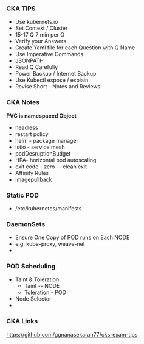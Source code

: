 ### CKA TIPS

- Use kubernets.io
- Set Context / Cluster
- 15-17 Q 7 min per Q
- Verify your Answers
- Create Yaml file for each Question with Q Name
- Use Imperative Commands
- JSONPATH
- Read Q Carefully
- Power Backup / Internet Backup
- Use Kubectl expose / explain
- Revise Short - Notes and Reviews

### CKA Notes

<b>PVC is namespaced Object</b>

- headless
- restart policy
- helm - package manager
- istio - service mesh
- podDesruptionBudget
- HPA- horizontal pod autoscaling
- exit code - zero -- clean exit
- Affinity Rules
- imagepullback

### Static POD
- /etc/kubernetes/manifests

### DaemonSets
- Ensure One Copy of POD runs on Each NODE
- e.g. kube-proxy, weave-net
- 

### POD Scheduling
- Taint & Toleration
  - Taint -- NODE
  - Toleration - POD 
- Node Selector
- 



### CKA Links

https://github.com/ggnanasekaran77/cks-exam-tips


